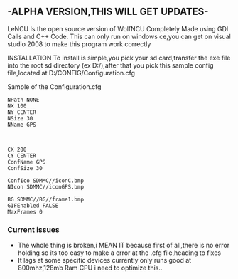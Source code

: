 ## -ALPHA VERSION,THIS WILL GET UPDATES-

LeNCU Is the open source version of WolfNCU Completely Made using GDI Calls and C++ Code.
This can only run on windows ce,you can get on visual studio 2008 to make this program work correctly

INSTALLATION
To install is simple,you pick your sd card,transfer the exe file into the root sd directory (ex D:/),after that you pick this sample config file,located at
D:/CONFIG/Configuration.cfg

Sample of the Configuration.cfg
```
NPath NONE
NX 100
NY CENTER
NSize 30
NName GPS



CX 200
CY CENTER
ConfName GPS
ConfSize 30

ConfIco SDMMC//iconC.bmp
NIcon SDMMC//iconGPS.bmp

BG SDMMC//BG//frame1.bmp
GIFEnabled FALSE
MaxFrames 0
```
### Current issues
* The whole thing is broken,i MEAN IT because first of all,there is no error holding so its too easy to make a error at the .cfg file,heading to fixes
* It lags at some specific devices currently only runs good at 800mhz,128mb Ram CPU i need to optimize this..
